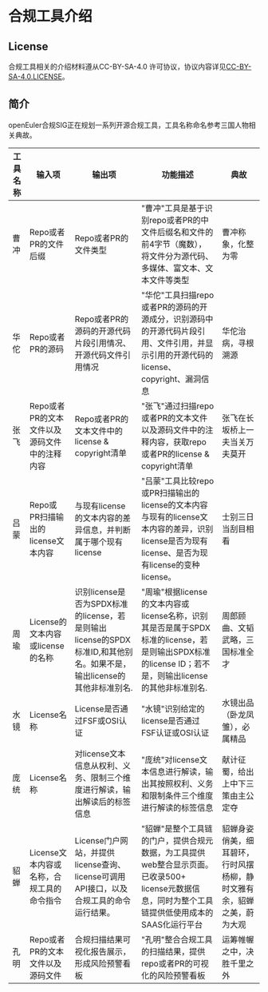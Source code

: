 # 合规工具介绍
## License

合规工具相关的介绍材料遵从CC-BY-SA-4.0 许可协议，协议内容详见[CC-BY-SA-4.0.LICENSE](https://gitee.com/openeuler/compliance/blob/master/LICENSES/CC-BY-SA-4.0.LICENSE)。


## 简介
openEuler合规SIG正在规划一系列开源合规工具，工具名称命名参考三国人物相关典故。


|工具名称  |输入项  |输出项  |功能描述  |典故  |
|---|---|---|---|---|
|曹冲    |Repo或者PR的文件后缀           |Repo或者PR的文件类型	   |"曹冲"工具是基于识别repo或者PR的中文件后缀名和文件的前4字节（魔数），将文件分为源代码、多媒体、富文本、文本文件等类型    |曹冲称象，化整为零 |
|华佗	|Repo或者PR的源码	            |Repo或者PR的源码的开源代码片段引用情况、开源代码文件引用情况    |"华佗"工具扫描repo或者PR的源码的开源成分，识别源码中的开源代码片段引用、文件引用，并显示引用的开源代码的license、copyright、漏洞信息   |华佗治病，寻根溯源	|
|张飞	|Repo或者PR的文本文件以及源码文件中的注释内容	|Repo或者PR的文本文件中的license & copyright清单    |"张飞"通过扫描repo或者PR的文本文件以及源码文件中的注释内容，获取repo或者PR的license & copyright清单   |张飞在长坂桥上一夫当关万夫莫开		|
|吕蒙	|Repo或PR扫描输出的license文本内容	        |与现有license的文本内容的差异信息，并判断属于哪个现有license|	"吕蒙"工具比较repo或PR扫描输出的license的文本内容与现有的license文本内容的差异，识别license是否为现有license、是否为现有license的变种license。 |士别三日当刮目相看	|
|周瑜	|License的文本内容或license的名称	        |识别license是否为SPDX标准的license，若是则输出license的SPDX标准ID,和其他别名。如果不是，输出license的其他非标准别名.|	"周瑜"根据license的文本内容或license名称，识别其是否是属于SPDX标准的license，若是则输出SPDX标准的license ID；若不是，则输出license的其他非标准别名. |周郎顾曲、文韬武略，三国标准全才	|
|水镜	| License名称                                  |License是否通过FSF或OSI认证  |"水镜"识别给定的license是否通过FSF认证或OSI认证   |水镜出品（卧龙凤雏），必属精品	|
|庞统	|License名称	        |对license文本信息从权利、义务、限制三个维度进行解读，输出解读后的标签信息    |"庞统"对license文本信息进行解读，输出其按照权利、义务和限制条件三个维度进行解读的标签信息   |献计征蜀，给出上中下三策由主公定夺		|
|貂蝉	|License文本内容或名称，合规工具的命令指令	    |License门户网站，并提供license查询、license可调用API接口，以及合规工具的命令运行结果。    |"貂蝉"是整个工具链的门户，提供合规元数据，为工具提供web整合显示页面。已收录500+ license元数据信息，同时为整个工具链提供低使用成本的SAAS化运行平台  |貂蝉身姿俏美，细耳碧环，行时风摆杨柳，静时文雅有余，貂蝉之美，蔚为大观	|
|孔明	|Repo或者PR的文本文件以及源码文件	        |合规扫描结果可视化报告展示，形成风险预警看板      |"孔明"整合合规工具的扫描结果，提供repo或者PR的可视化的风险预警看板    |运筹帷幄之中，决胜千里之外		|
